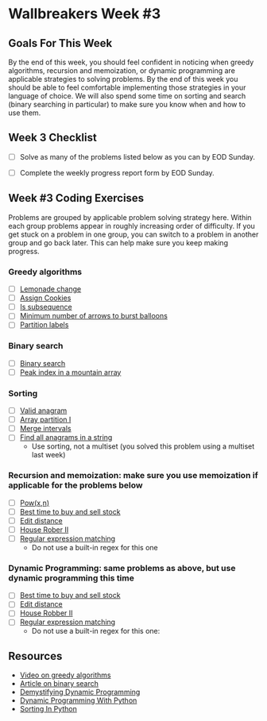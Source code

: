 # Wallbreakers Week #3


## Goals For This Week
By the end of this week,  you should feel confident in noticing when greedy algorithms, recursion and memoization, or dynamic programming are applicable strategies to solving problems. By the end of this week you should be able to feel comfortable implementing those strategies in your language of choice. We will also spend some time on sorting and search (binary searching in particular) to make sure you know when and how to use them.

## Week 3 Checklist
- [ ] Solve as many of the problems listed below as you can by EOD Sunday.

- [ ] Complete the weekly progress report form by EOD Sunday.

## Week #3 Coding Exercises
Problems are grouped by applicable problem solving strategy here. Within each group problems appear in roughly increasing order of difficulty. If you get stuck on a problem in one group, you can switch to a problem in another group and go back later. This can help make sure you keep making progress.


### Greedy algorithms
- [ ] [Lemonade change](https://leetcode.com/problems/lemonade-change)
- [ ] [Assign Cookies](https://leetcode.com/problems/assign-cookies)
- [ ] [Is subsequence](https://leetcode.com/problems/is-subsequence)
- [ ] [Minimum number of arrows to burst balloons](https://leetcode.com/problems/minimum-number-of-arrows-to-burst-balloons)
- [ ] [Partition labels](https://leetcode.com/problems/partition-labels)

### Binary search
- [ ] [Binary search](https://leetcode.com/problems/binary-search)
- [ ] [Peak index in a mountain array](https://leetcode.com/problems/peak-index-in-a-mountain-array)

### Sorting
- [ ] [Valid anagram](https://leetcode.com/problems/valid-anagram)
- [ ] [Array partition I](https://leetcode.com/problems/array-partition-i)
- [ ] [Merge intervals](https://leetcode.com/problems/merge-intervals)
- [ ] [Find all anagrams in a string](https://leetcode.com/problems/find-all-anagrams-in-a-string)
    - Use sorting, not a multiset (you solved this problem using a multiset last week)

### Recursion and memoization: make sure you use memoization if applicable for the problems below
- [ ] [Pow(x,n)](https://leetcode.com/problems/powx-n)
- [ ] [Best time to buy and sell stock](https://leetcode.com/problems/best-time-to-buy-and-sell-stock)
- [ ] [Edit distance](https://leetcode.com/problems/edit-distance)
- [ ] [House Rober II](https://leetcode.com/problems/house-robber-ii)
- [ ] [Regular expression matching](https://leetcode.com/problems/regular-expression-matching/)
    - Do not use a built-in regex for this one

### Dynamic Programming: same problems as above, but use dynamic programming this time
- [ ] [Best time to buy and sell stock](https://leetcode.com/problems/best-time-to-buy-and-sell-stock)
- [ ] [Edit distance](https://leetcode.com/problems/edit-distance)
- [ ] [House Robber II](https://leetcode.com/problems/house-robber-ii)
- [ ] [Regular expression matching](https://leetcode.com/problems/regular-expression-matching/)
    - Do not use a built-in regex for this one: 

## Resources
* [Video on greedy algorithms](https://www.coursera.org/learn/algorithms-greedy)
* [Article on binary search](https://www.khanacademy.org/computing/computer-science/algorithms/binary-search/a/binary-search)
* [Demystifying Dynamic Programming](https://medium.freecodecamp.org/demystifying-dynamic-programming-3efafb8d4296)
* [Dynamic Programming With Python](https://hackernoon.com/dynamic-programming-python-80f944aa6e6c)
* [Sorting In Python](https://www.programiz.com/python-programming/methods/list/sort)